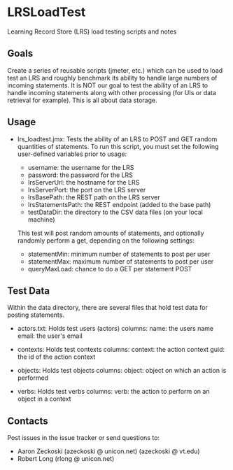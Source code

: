 LRSLoadTest
===========

Learning Record Store (LRS) load testing scripts and notes

Goals
-----
Create a series of reusable scripts (jmeter, etc.) which can be used to load test an LRS and roughly benchmark its ability to handle large numbers of incoming statements.
It is NOT our goal to test the ability of an LRS to handle incoming statements along with other processing (for UIs or data retrieval for example). This is all about data storage.

Usage
-----
- lrs_loadtest.jmx:
	Tests the ability of an LRS to POST and GET random quantities of statements. To run this script, you must set the following user-defined variables prior to usage: 

	- username: the username for the LRS
	- password: the password for the LRS
	- lrsServerUrl: the hostname for the LRS
	- lrsServerPort: the port on the LRS server
	- lrsBasePath: the REST path on the LRS server
	- lrsStatementsPath: the REST endpoint (added to the base path)
	- testDataDir: the directory to the CSV data files (on your local machine)

	This test will post random amounts of statements, and optionally randomly perform a get, depending on the following settings:

	- statementMin: minimum number of statements to post per user
	- statementMax: maximum number of statements to post per user
	- queryMaxLoad: chance to do a GET per statement POST

Test Data
---------

Within the data directory, there are several files that hold test data for posting statements.

- actors.txt:
	Holds test users (actors)
	columns:
		name: the users name
		email: the user's email

- contexts:
	Holds test contexts
	columns:
		context: the action context
		guid: the id of the action context

- objects:
	Holds test objects
	columns:
		object: object on which an action is performed

- verbs:
	Holds test verbs
	columns:
		verb: the action to perform on an object in a context

Contacts
--------
Post issues in the issue tracker or send questions to:
- Aaron Zeckoski (azeckoski @ unicon.net) (azeckoski @ vt.edu)
- Robert Long (rlong @ unicon.net)
